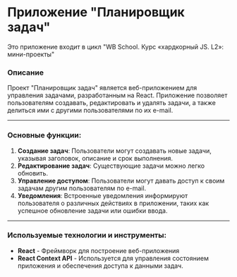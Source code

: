 # Приложение "Планировщик задач"
Это приложение входит в цикл "WB School. Курс «хардкорный JS. L2»: мини-проекты"
### Описание
Проект "Планировщик задач" является веб-приложением для управления задачами, разработанным на React. Приложение позволяет пользователям создавать, редактировать и удалять задачи, а также делиться ими с другими пользователями по их e-mail.

---
### Основные функции:
1. **Создание задач**: Пользователи могут создавать новые задачи, указывая заголовок, описание и срок выполнения.
2. **Редактирование задач**: Существующие задачи можно легко обновить.
3. **Управление доступом**: Пользователи могут давать доступ к своим задачам другим пользователям по e-mail.
4. **Уведомления**: Встроенные уведомления информируют пользователя о различных действиях в приложении, таких как успешное обновление задачи или ошибки ввода.
---
### Используемые технологии и инструменты:

- **React** - Фреймворк для построение веб-приложения
- **React Context API** - Используется для управления состоянием приложения и обеспечения доступа к данными задач.
